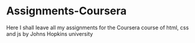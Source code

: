 # Assignments-Coursera
Here I shall leave all my assignments for the Coursera course of html, css and js by Johns Hopkins university
